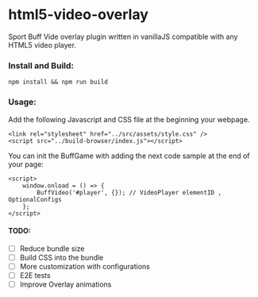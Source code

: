 # html5-video-overlay
 
Sport Buff Vide overlay plugin written in vanillaJS compatible with any HTML5 video player.

### Install and Build:

``` npm install && npm run build ```

### Usage:

Add the following Javascript and CSS file at the beginning your webpage.

```
<link rel="stylesheet" href="../src/assets/style.css" />
<script src="../build-browser/index.js"></script>
```

You can init the BuffGame with adding the next code sample at the end of your page:

```
<script>
    window.onload = () => {
        BuffVideo('#player', {}); // VideoPlayer elementID , OptionalConfigs
    };
</script>
```

#### TODO:
 - [   ]  Reduce bundle size
 - [   ]  Build CSS into the bundle
 - [   ]  More customization with configurations
 - [   ]  E2E tests
 - [   ]  Improve Overlay animations